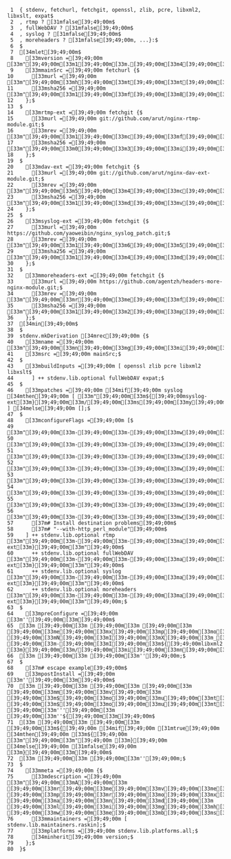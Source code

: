      1	{ stdenv, fetchurl, fetchgit, openssl, zlib, pcre, libxml2, libxslt, expat$
     2	, rtmp ? [31mfalse[39;49;00m$
     3	, fullWebDAV ? [31mfalse[39;49;00m$
     4	, syslog ? [31mfalse[39;49;00m$
     5	, moreheaders ? [31mfalse[39;49;00m, ...}:$
     6	$
     7	[34mlet[39;49;00m$
     8	  [33mversion =[39;49;00m [33m"[39;49;00m[33m1[39;49;00m[33m.[39;49;00m[33m4[39;49;00m[33m.[39;49;00m[33m4[39;49;00m[33m"[39;49;00m;$
     9	  [33mmainSrc =[39;49;00m fetchurl {$
    10	    [33murl =[39;49;00m [33m"[39;49;00m[33mh[39;49;00m[33mt[39;49;00m[33mt[39;49;00m[33mp[39;49;00m[33m:[39;49;00m[33m/[39;49;00m[33m/[39;49;00m[33mn[39;49;00m[33mg[39;49;00m[33mi[39;49;00m[33mn[39;49;00m[33mx[39;49;00m[33m.[39;49;00m[33mo[39;49;00m[33mr[39;49;00m[33mg[39;49;00m[33m/[39;49;00m[33md[39;49;00m[33mo[39;49;00m[33mw[39;49;00m[33mn[39;49;00m[33ml[39;49;00m[33mo[39;49;00m[33ma[39;49;00m[33md[39;49;00m[33m/[39;49;00m[33mn[39;49;00m[33mg[39;49;00m[33mi[39;49;00m[33mn[39;49;00m[33mx[39;49;00m[33m-[39;49;00m[33m${[39;49;00mversion[33m}[39;49;00m[33m.[39;49;00m[33mt[39;49;00m[33ma[39;49;00m[33mr[39;49;00m[33m.[39;49;00m[33mg[39;49;00m[33mz[39;49;00m[33m"[39;49;00m;$
    11	    [33msha256 =[39;49;00m [33m"[39;49;00m[33m1[39;49;00m[33mf[39;49;00m[33m8[39;49;00m[33m2[39;49;00m[33m8[39;49;00m[33m4[39;49;00m[33m5[39;49;00m[33mm[39;49;00m[33mp[39;49;00m[33mg[39;49;00m[33mm[39;49;00m[33mh[39;49;00m[33mv[39;49;00m[33mm[39;49;00m[33m1[39;49;00m[33m5[39;49;00m[33m1[39;49;00m[33mf[39;49;00m[33mh[39;49;00m[33mn[39;49;00m[33m2[39;49;00m[33mc[39;49;00m[33mn[39;49;00m[33mq[39;49;00m[33mj[39;49;00m[33mg[39;49;00m[33mg[39;49;00m[33mw[39;49;00m[33m9[39;49;00m[33mw[39;49;00m[33m7[39;49;00m[33mc[39;49;00m[33mv[39;49;00m[33ms[39;49;00m[33mq[39;49;00m[33mb[39;49;00m[33mv[39;49;00m[33ma[39;49;00m[33m9[39;49;00m[33mr[39;49;00m[33mb[39;49;00m[33m3[39;49;00m[33m2[39;49;00m[33m0[39;49;00m[33mw[39;49;00m[33mm[39;49;00m[33mc[39;49;00m[33m9[39;49;00m[33mm[39;49;00m[33m6[39;49;00m[33m3[39;49;00m[33mw[39;49;00m[33m"[39;49;00m;$
    12	  };$
    13	$
    14	  [33mrtmp-ext =[39;49;00m fetchgit {$
    15	    [33murl =[39;49;00m git://github.com/arut/nginx-rtmp-module.git;$
    16	    [33mrev =[39;49;00m [33m"[39;49;00m[33m1[39;49;00m[33mc[39;49;00m[33mf[39;49;00m[33mb[39;49;00m[33m7[39;49;00m[33ma[39;49;00m[33me[39;49;00m[33mb[39;49;00m[33m5[39;49;00m[33m8[39;49;00m[33m2[39;49;00m[33m7[39;49;00m[33m8[39;49;00m[33m9[39;49;00m[33mf[39;49;00m[33m3[39;49;00m[33mb[39;49;00m[33m1[39;49;00m[33m5[39;49;00m[33ma[39;49;00m[33m0[39;49;00m[33m3[39;49;00m[33md[39;49;00m[33ma[39;49;00m[33m5[39;49;00m[33mb[39;49;00m[33m6[39;49;00m[33m6[39;49;00m[33m2[39;49;00m[33md[39;49;00m[33m1[39;49;00m[33m8[39;49;00m[33m1[39;49;00m[33m1[39;49;00m[33me[39;49;00m[33m2[39;49;00m[33ma[39;49;00m[33m3[39;49;00m[33mf[39;49;00m[33m1[39;49;00m[33m"[39;49;00m;$
    17	    [33msha256 =[39;49;00m [33m"[39;49;00m[33m0[39;49;00m[33m3[39;49;00m[33mi[39;49;00m[33mk[39;49;00m[33mf[39;49;00m[33md[39;49;00m[33m2[39;49;00m[33ml[39;49;00m[33m8[39;49;00m[33mm[39;49;00m[33mz[39;49;00m[33ms[39;49;00m[33mj[39;49;00m[33mw[39;49;00m[33mx[39;49;00m[33m8[39;49;00m[33m9[39;49;00m[33m6[39;49;00m[33ml[39;49;00m[33m0[39;49;00m[33m7[39;49;00m[33mr[39;49;00m[33md[39;49;00m[33mr[39;49;00m[33mw[39;49;00m[33m5[39;49;00m[33mj[39;49;00m[33mn[39;49;00m[33m7[39;49;00m[33mj[39;49;00m[33mj[39;49;00m[33mf[39;49;00m[33md[39;49;00m[33mi[39;49;00m[33my[39;49;00m[33ml[39;49;00m[33m5[39;49;00m[33m7[39;49;00m[33m2[39;49;00m[33my[39;49;00m[33mb[39;49;00m[33m9[39;49;00m[33mj[39;49;00m[33mf[39;49;00m[33mr[39;49;00m[33mn[39;49;00m[33mk[39;49;00m[33m4[39;49;00m[33m8[39;49;00m[33mf[39;49;00m[33mw[39;49;00m[33mi[39;49;00m[33m"[39;49;00m;$
    18	  };$
    19	$
    20	  [33mdav-ext =[39;49;00m fetchgit {$
    21	    [33murl =[39;49;00m git://github.com/arut/nginx-dav-ext-module.git;$
    22	    [33mrev =[39;49;00m [33m"[39;49;00m[33m5[39;49;00m[33m4[39;49;00m[33mc[39;49;00m[33me[39;49;00m[33mb[39;49;00m[33mc[39;49;00m[33m1[39;49;00m[33mf[39;49;00m[33m2[39;49;00m[33m1[39;49;00m[33mf[39;49;00m[33mc[39;49;00m[33m1[39;49;00m[33m3[39;49;00m[33m3[39;49;00m[33m9[39;49;00m[33m1[39;49;00m[33ma[39;49;00m[33ma[39;49;00m[33me[39;49;00m[33m6[39;49;00m[33m9[39;49;00m[33m2[39;49;00m[33mc[39;49;00m[33m6[39;49;00m[33mc[39;49;00m[33mc[39;49;00m[33me[39;49;00m[33m6[39;49;00m[33m7[39;49;00m[33m2[39;49;00m[33mf[39;49;00m[33ma[39;49;00m[33m7[39;49;00m[33m9[39;49;00m[33m8[39;49;00m[33m6[39;49;00m[33mf[39;49;00m[33m9[39;49;00m[33md[39;49;00m[33m"[39;49;00m;$
    23	    [33msha256 =[39;49;00m [33m"[39;49;00m[33m1[39;49;00m[33md[39;49;00m[33mv[39;49;00m[33mp[39;49;00m[33mq[39;49;00m[33m1[39;49;00m[33mf[39;49;00m[33mg[39;49;00m[33m5[39;49;00m[33mr[39;49;00m[33ms[39;49;00m[33ml[39;49;00m[33mn[39;49;00m[33ml[39;49;00m[33m0[39;49;00m[33m5[39;49;00m[33mz[39;49;00m[33m8[39;49;00m[33mj[39;49;00m[33mc[39;49;00m[33m3[39;49;00m[33m9[39;49;00m[33ms[39;49;00m[33mg[39;49;00m[33mn[39;49;00m[33mv[39;49;00m[33mh[39;49;00m[33m3[39;49;00m[33ma[39;49;00m[33mk[39;49;00m[33ma[39;49;00m[33mm[39;49;00m[33m9[39;49;00m[33mq[39;49;00m[33mx[39;49;00m[33mf[39;49;00m[33ml[39;49;00m[33m0[39;49;00m[33m3[39;49;00m[33m3[39;49;00m[33ma[39;49;00m[33mk[39;49;00m[33mp[39;49;00m[33mc[39;49;00m[33mz[39;49;00m[33mq[39;49;00m[33m1[39;49;00m[33mb[39;49;00m[33mh[39;49;00m[33m8[39;49;00m[33mn[39;49;00m[33mq[39;49;00m[33m"[39;49;00m;$
    24	  };$
    25	$
    26	  [33msyslog-ext =[39;49;00m fetchgit {$
    27	    [33murl =[39;49;00m https://github.com/yaoweibin/nginx_syslog_patch.git;$
    28	    [33mrev =[39;49;00m [33m"[39;49;00m[33m1[39;49;00m[33m6[39;49;00m[33m5[39;49;00m[33ma[39;49;00m[33mf[39;49;00m[33mf[39;49;00m[33md[39;49;00m[33m9[39;49;00m[33m7[39;49;00m[33m4[39;49;00m[33m1[39;49;00m[33mf[39;49;00m[33m0[39;49;00m[33me[39;49;00m[33m3[39;49;00m[33m0[39;49;00m[33mc[39;49;00m[33m4[39;49;00m[33mc[39;49;00m[33m8[39;49;00m[33m2[39;49;00m[33m2[39;49;00m[33m5[39;49;00m[33md[39;49;00m[33ma[39;49;00m[33m5[39;49;00m[33me[39;49;00m[33m4[39;49;00m[33m8[39;49;00m[33m7[39;49;00m[33md[39;49;00m[33m3[39;49;00m[33m3[39;49;00m[33m8[39;49;00m[33m3[39;49;00m[33m2[39;49;00m[33ma[39;49;00m[33mc[39;49;00m[33ma[39;49;00m[33m3[39;49;00m[33m"[39;49;00m;$
    29	    [33msha256 =[39;49;00m [33m"[39;49;00m[33m1[39;49;00m[33m4[39;49;00m[33md[39;49;00m[33mk[39;49;00m[33mk[39;49;00m[33ma[39;49;00m[33mf[39;49;00m[33mj[39;49;00m[33mn[39;49;00m[33mb[39;49;00m[33ma[39;49;00m[33mp[39;49;00m[33mp[39;49;00m[33m6[39;49;00m[33mj[39;49;00m[33mn[39;49;00m[33mv[39;49;00m[33mr[39;49;00m[33mj[39;49;00m[33mg[39;49;00m[33m9[39;49;00m[33mi[39;49;00m[33mp[39;49;00m[33m4[39;49;00m[33m6[39;49;00m[33mj[39;49;00m[33m0[39;49;00m[33m0[39;49;00m[33mc[39;49;00m[33mr[39;49;00m[33m8[39;49;00m[33mp[39;49;00m[33mq[39;49;00m[33mc[39;49;00m[33m2[39;49;00m[33mg[39;49;00m[33m7[39;49;00m[33m3[39;49;00m[33m7[39;49;00m[33m4[39;49;00m[33mz[39;49;00m[33m9[39;49;00m[33ma[39;49;00m[33mj[39;49;00m[33m7[39;49;00m[33mh[39;49;00m[33mr[39;49;00m[33mv[39;49;00m[33md[39;49;00m[33mv[39;49;00m[33mh[39;49;00m[33ms[39;49;00m[33m"[39;49;00m;$
    30	  };$
    31	$
    32	  [33mmoreheaders-ext =[39;49;00m fetchgit {$
    33	    [33murl =[39;49;00m https://github.com/agentzh/headers-more-nginx-module.git;$
    34	    [33mrev =[39;49;00m [33m"[39;49;00m[33mr[39;49;00m[33me[39;49;00m[33mf[39;49;00m[33ms[39;49;00m[33m/[39;49;00m[33mt[39;49;00m[33ma[39;49;00m[33mg[39;49;00m[33ms[39;49;00m[33m/[39;49;00m[33mv[39;49;00m[33m0[39;49;00m[33m.[39;49;00m[33m2[39;49;00m[33m3[39;49;00m[33m"[39;49;00m;$
    35	    [33msha256 =[39;49;00m [33m"[39;49;00m[33m1[39;49;00m[33m2[39;49;00m[33mp[39;49;00m[33mb[39;49;00m[33mj[39;49;00m[33mg[39;49;00m[33ms[39;49;00m[33mx[39;49;00m[33mn[39;49;00m[33mv[39;49;00m[33mc[39;49;00m[33mf[39;49;00m[33m2[39;49;00m[33mf[39;49;00m[33mf[39;49;00m[33m2[39;49;00m[33mi[39;49;00m[33m2[39;49;00m[33mq[39;49;00m[33md[39;49;00m[33mn[39;49;00m[33m3[39;49;00m[33m9[39;49;00m[33mq[39;49;00m[33m4[39;49;00m[33mc[39;49;00m[33mm[39;49;00m[33m5[39;49;00m[33mc[39;49;00m[33mz[39;49;00m[33ml[39;49;00m[33mg[39;49;00m[33mr[39;49;00m[33mn[39;49;00m[33mg[39;49;00m[33m9[39;49;00m[33m6[39;49;00m[33mj[39;49;00m[33m8[39;49;00m[33mm[39;49;00m[33ml[39;49;00m[33m4[39;49;00m[33mc[39;49;00m[33mg[39;49;00m[33mx[39;49;00m[33mv[39;49;00m[33mn[39;49;00m[33mb[39;49;00m[33md[39;49;00m[33mh[39;49;00m[33m3[39;49;00m[33m9[39;49;00m[33m"[39;49;00m;$
    36	  };$
    37	[34min[39;49;00m$
    38	$
    39	stdenv.mkDerivation [34mrec[39;49;00m {$
    40	  [33mname =[39;49;00m [33m"[39;49;00m[33mn[39;49;00m[33mg[39;49;00m[33mi[39;49;00m[33mn[39;49;00m[33mx[39;49;00m[33m-[39;49;00m[33m${[39;49;00mversion[33m}[39;49;00m[33m"[39;49;00m;$
    41	  [33msrc =[39;49;00m mainSrc;$
    42	$
    43	  [33mbuildInputs =[39;49;00m [ openssl zlib pcre libxml2 libxslt$
    44	    ] ++ stdenv.lib.optional fullWebDAV expat;$
    45	$
    46	  [33mpatches =[39;49;00m [34mif[39;49;00m syslog [34mthen[39;49;00m [ [33m"[39;49;00m[33m${[39;49;00msyslog-ext[33m}[39;49;00m[33m/[39;49;00m[33ms[39;49;00m[33my[39;49;00m[33ms[39;49;00m[33ml[39;49;00m[33mo[39;49;00m[33mg[39;49;00m[33m_[39;49;00m[33m1[39;49;00m[33m.[39;49;00m[33m4[39;49;00m[33m.[39;49;00m[33m0[39;49;00m[33m.[39;49;00m[33mp[39;49;00m[33ma[39;49;00m[33mt[39;49;00m[33mc[39;49;00m[33mh[39;49;00m[33m"[39;49;00m ] [34melse[39;49;00m [];$
    47	$
    48	  [33mconfigureFlags =[39;49;00m [$
    49	    [33m"[39;49;00m[33m-[39;49;00m[33m-[39;49;00m[33mw[39;49;00m[33mi[39;49;00m[33mt[39;49;00m[33mh[39;49;00m[33m-[39;49;00m[33mh[39;49;00m[33mt[39;49;00m[33mt[39;49;00m[33mp[39;49;00m[33m_[39;49;00m[33ms[39;49;00m[33ms[39;49;00m[33ml[39;49;00m[33m_[39;49;00m[33mm[39;49;00m[33mo[39;49;00m[33md[39;49;00m[33mu[39;49;00m[33ml[39;49;00m[33me[39;49;00m[33m"[39;49;00m$
    50	    [33m"[39;49;00m[33m-[39;49;00m[33m-[39;49;00m[33mw[39;49;00m[33mi[39;49;00m[33mt[39;49;00m[33mh[39;49;00m[33m-[39;49;00m[33mh[39;49;00m[33mt[39;49;00m[33mt[39;49;00m[33mp[39;49;00m[33m_[39;49;00m[33ms[39;49;00m[33mp[39;49;00m[33md[39;49;00m[33my[39;49;00m[33m_[39;49;00m[33mm[39;49;00m[33mo[39;49;00m[33md[39;49;00m[33mu[39;49;00m[33ml[39;49;00m[33me[39;49;00m[33m"[39;49;00m$
    51	    [33m"[39;49;00m[33m-[39;49;00m[33m-[39;49;00m[33mw[39;49;00m[33mi[39;49;00m[33mt[39;49;00m[33mh[39;49;00m[33m-[39;49;00m[33mh[39;49;00m[33mt[39;49;00m[33mt[39;49;00m[33mp[39;49;00m[33m_[39;49;00m[33mx[39;49;00m[33ms[39;49;00m[33ml[39;49;00m[33mt[39;49;00m[33m_[39;49;00m[33mm[39;49;00m[33mo[39;49;00m[33md[39;49;00m[33mu[39;49;00m[33ml[39;49;00m[33me[39;49;00m[33m"[39;49;00m$
    52	    [33m"[39;49;00m[33m-[39;49;00m[33m-[39;49;00m[33mw[39;49;00m[33mi[39;49;00m[33mt[39;49;00m[33mh[39;49;00m[33m-[39;49;00m[33mh[39;49;00m[33mt[39;49;00m[33mt[39;49;00m[33mp[39;49;00m[33m_[39;49;00m[33ms[39;49;00m[33mu[39;49;00m[33mb[39;49;00m[33m_[39;49;00m[33mm[39;49;00m[33mo[39;49;00m[33md[39;49;00m[33mu[39;49;00m[33ml[39;49;00m[33me[39;49;00m[33m"[39;49;00m$
    53	    [33m"[39;49;00m[33m-[39;49;00m[33m-[39;49;00m[33mw[39;49;00m[33mi[39;49;00m[33mt[39;49;00m[33mh[39;49;00m[33m-[39;49;00m[33mh[39;49;00m[33mt[39;49;00m[33mt[39;49;00m[33mp[39;49;00m[33m_[39;49;00m[33md[39;49;00m[33ma[39;49;00m[33mv[39;49;00m[33m_[39;49;00m[33mm[39;49;00m[33mo[39;49;00m[33md[39;49;00m[33mu[39;49;00m[33ml[39;49;00m[33me[39;49;00m[33m"[39;49;00m$
    54	    [33m"[39;49;00m[33m-[39;49;00m[33m-[39;49;00m[33mw[39;49;00m[33mi[39;49;00m[33mt[39;49;00m[33mh[39;49;00m[33m-[39;49;00m[33mh[39;49;00m[33mt[39;49;00m[33mt[39;49;00m[33mp[39;49;00m[33m_[39;49;00m[33mg[39;49;00m[33mz[39;49;00m[33mi[39;49;00m[33mp[39;49;00m[33m_[39;49;00m[33ms[39;49;00m[33mt[39;49;00m[33ma[39;49;00m[33mt[39;49;00m[33mi[39;49;00m[33mc[39;49;00m[33m_[39;49;00m[33mm[39;49;00m[33mo[39;49;00m[33md[39;49;00m[33mu[39;49;00m[33ml[39;49;00m[33me[39;49;00m[33m"[39;49;00m$
    55	    [33m"[39;49;00m[33m-[39;49;00m[33m-[39;49;00m[33mw[39;49;00m[33mi[39;49;00m[33mt[39;49;00m[33mh[39;49;00m[33m-[39;49;00m[33mh[39;49;00m[33mt[39;49;00m[33mt[39;49;00m[33mp[39;49;00m[33m_[39;49;00m[33ms[39;49;00m[33me[39;49;00m[33mc[39;49;00m[33mu[39;49;00m[33mr[39;49;00m[33me[39;49;00m[33m_[39;49;00m[33ml[39;49;00m[33mi[39;49;00m[33mn[39;49;00m[33mk[39;49;00m[33m_[39;49;00m[33mm[39;49;00m[33mo[39;49;00m[33md[39;49;00m[33mu[39;49;00m[33ml[39;49;00m[33me[39;49;00m[33m"[39;49;00m$
    56	    [33m"[39;49;00m[33m-[39;49;00m[33m-[39;49;00m[33mw[39;49;00m[33mi[39;49;00m[33mt[39;49;00m[33mh[39;49;00m[33m-[39;49;00m[33mi[39;49;00m[33mp[39;49;00m[33mv[39;49;00m[33m6[39;49;00m[33m"[39;49;00m$
    57	    [37m# Install destination problems[39;49;00m$
    58	    [37m# "--with-http_perl_module"[39;49;00m$
    59	  ] ++ stdenv.lib.optional rtmp [33m"[39;49;00m[33m-[39;49;00m[33m-[39;49;00m[33ma[39;49;00m[33md[39;49;00m[33md[39;49;00m[33m-[39;49;00m[33mm[39;49;00m[33mo[39;49;00m[33md[39;49;00m[33mu[39;49;00m[33ml[39;49;00m[33me[39;49;00m[33m=[39;49;00m[33m${[39;49;00mrtmp-ext[33m}[39;49;00m[33m"[39;49;00m$
    60	    ++ stdenv.lib.optional fullWebDAV [33m"[39;49;00m[33m-[39;49;00m[33m-[39;49;00m[33ma[39;49;00m[33md[39;49;00m[33md[39;49;00m[33m-[39;49;00m[33mm[39;49;00m[33mo[39;49;00m[33md[39;49;00m[33mu[39;49;00m[33ml[39;49;00m[33me[39;49;00m[33m=[39;49;00m[33m${[39;49;00mdav-ext[33m}[39;49;00m[33m"[39;49;00m$
    61	    ++ stdenv.lib.optional syslog [33m"[39;49;00m[33m-[39;49;00m[33m-[39;49;00m[33ma[39;49;00m[33md[39;49;00m[33md[39;49;00m[33m-[39;49;00m[33mm[39;49;00m[33mo[39;49;00m[33md[39;49;00m[33mu[39;49;00m[33ml[39;49;00m[33me[39;49;00m[33m=[39;49;00m[33m${[39;49;00msyslog-ext[33m}[39;49;00m[33m"[39;49;00m$
    62	    ++ stdenv.lib.optional moreheaders [33m"[39;49;00m[33m-[39;49;00m[33m-[39;49;00m[33ma[39;49;00m[33md[39;49;00m[33md[39;49;00m[33m-[39;49;00m[33mm[39;49;00m[33mo[39;49;00m[33md[39;49;00m[33mu[39;49;00m[33ml[39;49;00m[33me[39;49;00m[33m=[39;49;00m[33m${[39;49;00mmoreheaders-ext[33m}[39;49;00m[33m"[39;49;00m;$
    63	$
    64	  [33mpreConfigure =[39;49;00m [33m''[39;49;00m[33m[39;49;00m$
    65	[33m [39;49;00m[33m [39;49;00m[33m [39;49;00m[33m [39;49;00m[33me[39;49;00m[33mx[39;49;00m[33mp[39;49;00m[33mo[39;49;00m[33mr[39;49;00m[33mt[39;49;00m[33m [39;49;00m[33mN[39;49;00m[33mI[39;49;00m[33mX[39;49;00m[33m_[39;49;00m[33mC[39;49;00m[33mF[39;49;00m[33mL[39;49;00m[33mA[39;49;00m[33mG[39;49;00m[33mS[39;49;00m[33m_[39;49;00m[33mC[39;49;00m[33mO[39;49;00m[33mM[39;49;00m[33mP[39;49;00m[33mI[39;49;00m[33mL[39;49;00m[33mE[39;49;00m[33m=[39;49;00m[33m"[39;49;00m[33m$[39;49;00m[33mN[39;49;00m[33mI[39;49;00m[33mX[39;49;00m[33m_[39;49;00m[33mC[39;49;00m[33mF[39;49;00m[33mL[39;49;00m[33mA[39;49;00m[33mG[39;49;00m[33mS[39;49;00m[33m_[39;49;00m[33mC[39;49;00m[33mO[39;49;00m[33mM[39;49;00m[33mP[39;49;00m[33mI[39;49;00m[33mL[39;49;00m[33mE[39;49;00m[33m [39;49;00m[33m-[39;49;00m[33mI[39;49;00m[33m${[39;49;00mlibxml2 [33m}[39;49;00m[33m/[39;49;00m[33mi[39;49;00m[33mn[39;49;00m[33mc[39;49;00m[33ml[39;49;00m[33mu[39;49;00m[33md[39;49;00m[33me[39;49;00m[33m/[39;49;00m[33ml[39;49;00m[33mi[39;49;00m[33mb[39;49;00m[33mx[39;49;00m[33mm[39;49;00m[33ml[39;49;00m[33m2[39;49;00m[33m"[39;49;00m[33m[39;49;00m$
    66	[33m [39;49;00m[33m [39;49;00m[33m''[39;49;00m;$
    67	$
    68	  [37m# escape example[39;49;00m$
    69	  [33mpostInstall =[39;49;00m [33m''[39;49;00m[33m[39;49;00m$
    70	[33m [39;49;00m[33m [39;49;00m[33m [39;49;00m[33m [39;49;00m[33mm[39;49;00m[33mv[39;49;00m[33m [39;49;00m[33m$[39;49;00m[33mo[39;49;00m[33mu[39;49;00m[33mt[39;49;00m[33m/[39;49;00m[33ms[39;49;00m[33mb[39;49;00m[33mi[39;49;00m[33mn[39;49;00m[33m [39;49;00m[33m$[39;49;00m[33mo[39;49;00m[33mu[39;49;00m[33mt[39;49;00m[33m/[39;49;00m[33mb[39;49;00m[33mi[39;49;00m[33mn[39;49;00m[33m [39;49;00m[33m'''[39;49;00m[33m [39;49;00m[33m''${[39;49;00m[33m[39;49;00m$
    71	[33m [39;49;00m[33m [39;49;00m[33m [39;49;00m[33m${[39;49;00m [34mif[39;49;00m [31mtrue[39;49;00m [34mthen[39;49;00m [33m${[39;49;00m [33m"[39;49;00m[33m"[39;49;00m [33m}[39;49;00m [34melse[39;49;00m [31mfalse[39;49;00m [33m}[39;49;00m[33m[39;49;00m$
    72	[33m [39;49;00m[33m [39;49;00m[33m''[39;49;00m;$
    73	$
    74	  [33mmeta =[39;49;00m {$
    75	    [33mdescription =[39;49;00m [33m"[39;49;00m[33mA[39;49;00m[33m [39;49;00m[33mr[39;49;00m[33me[39;49;00m[33mv[39;49;00m[33me[39;49;00m[33mr[39;49;00m[33ms[39;49;00m[33me[39;49;00m[33m [39;49;00m[33mp[39;49;00m[33mr[39;49;00m[33mo[39;49;00m[33mx[39;49;00m[33my[39;49;00m[33m [39;49;00m[33ma[39;49;00m[33mn[39;49;00m[33md[39;49;00m[33m [39;49;00m[33ml[39;49;00m[33mi[39;49;00m[33mg[39;49;00m[33mh[39;49;00m[33mt[39;49;00m[33mw[39;49;00m[33me[39;49;00m[33mi[39;49;00m[33mg[39;49;00m[33mh[39;49;00m[33mt[39;49;00m[33m [39;49;00m[33mw[39;49;00m[33me[39;49;00m[33mb[39;49;00m[33ms[39;49;00m[33me[39;49;00m[33mr[39;49;00m[33mv[39;49;00m[33me[39;49;00m[33mr[39;49;00m[33m"[39;49;00m;$
    76	    [33mmaintainers =[39;49;00m [ stdenv.lib.maintainers.raskin];$
    77	    [33mplatforms =[39;49;00m stdenv.lib.platforms.all;$
    78	    [34minherit[39;49;00m version;$
    79	  };$
    80	}$
